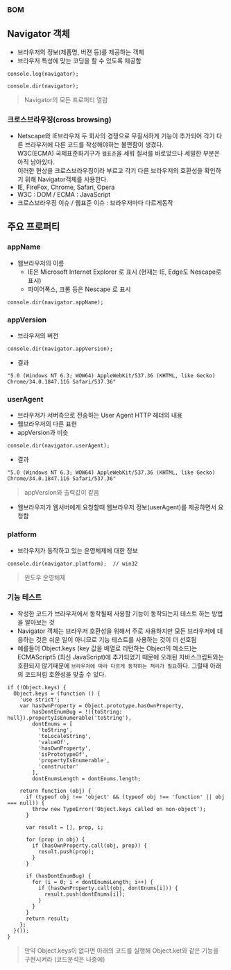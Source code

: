 ### BOM
## Navigator 객체
- 브라우저의 정보(제품명, 버젼 등)를 제공하는 객체
- 브라우저 특성에 맞는 코딩을 할 수 있도록 제공함
```
console.log(navigator);

console.dir(navigator);
```
> Navigator의 모든 프로퍼티 열람


### 크로스브라우징(cross browsing)
- Netscape와 IE브라우저 두 회사의 경쟁으로 무질서하게 기능이 추가되어 각기 다른 브라우저에 다른 코드를 작성해야하는 불편함이 생겼다.<br/>W3C(ECMA) 국제표준화기구가 `웹표준`을 세워 질서를 바로았으나 세밀한 부분은 아직 남아있다.<br/>이러한 현상을 크로스브라우징이라 부르고 각기 다른 브라우저의 호환성을 확인하기 위해 Navigator객체를 사용한다.
- IE, FireFox, Chrome, Safari, Opera
- W3C : DOM \/ ECMA : JavaScript
- 크로스브라우징 이슈 \/ 웹표준 이슈 : 브라우저마다 다르게동작


## 주요 프로퍼티

### appName
- 웹브라우저의 이름
  - IE은 Microsoft Internet Explorer 로 표시 (현재는 IE, Edge도 Nescape로 표시)
  - 파이어폭스, 크롬 등은 Nescape 로 표시
```
console.dir(navigator.appName);
```

### appVersion
- 브라우저의 버전
```
console.dir(navigator.appVersion);
```
- 결과
```
"5.0 (Windows NT 6.3; WOW64) AppleWebKit/537.36 (KHTML, like Gecko) Chrome/34.0.1847.116 Safari/537.36"
```

### userAgent
- 브라우저가 서버측으로 전송하는 User Agent HTTP 헤더의 내용
- 웹브라우저의 다른 표현
- appVersion과 비슷
```
console.dir(navigator.userAgent);
```
- 결과
```
"5.0 (Windows NT 6.3; WOW64) AppleWebKit/537.36 (KHTML, like Gecko) Chrome/34.0.1847.116 Safari/537.36"
```
> appVersion와 출력값이 같음

- 웹브라우저가 웹서버에게 요청할때 웹브라우저 정보(userAgent)를 제공하면서 요청함


### platform
- 브라우저가 동작하고 있는 운영체제에 대한 정보
```
console.dir(navigator.platform);  // win32
```
> 윈도우 운영체제


### 기능 테스트
- 작성한 코드가 브라우저에서 동작될때 사용할 기능이 동작되는지 테스트 하는 방법을 알아보는 것
- Navigator 객체는 브라우저 호환성을 위해서 주로 사용하지만 모든 브라우저에 대응하는 것은 쉬운 일이 아니므로 기능 테스트를 사용하는 것이 더 선호됨
- 예를들어 Object.keys (key 값을 배열로 리턴하는 Object의 메소드)는 ECMAScript5 (최신 JavaScript)에 추가되었기 때문에 오래된 자바스크립트와는 호환되지 않기때문에 `브라우저에 따라 다르게 동작하는 처리가 필요`하다. 그럴때 아래의 코드처럼 호환성을 맞출 수 있다.
```
if (!Object.keys) {
  Object.keys = (function () {
    'use strict';
    var hasOwnProperty = Object.prototype.hasOwnProperty,
        hasDontEnumBug = !({toString: null}).propertyIsEnumerable('toString'),
        dontEnums = [
          'toString',
          'toLocaleString',
          'valueOf',
          'hasOwnProperty',
          'isPrototypeOf',
          'propertyIsEnumerable',
          'constructor'
        ],
        dontEnumsLength = dontEnums.length;
 
    return function (obj) {
      if (typeof obj !== 'object' && (typeof obj !== 'function' || obj === null)) {
        throw new TypeError('Object.keys called on non-object');
      }
 
      var result = [], prop, i;
 
      for (prop in obj) {
        if (hasOwnProperty.call(obj, prop)) {
          result.push(prop);
        }
      }
 
      if (hasDontEnumBug) {
        for (i = 0; i < dontEnumsLength; i++) {
          if (hasOwnProperty.call(obj, dontEnums[i])) {
            result.push(dontEnums[i]);
          }
        }
      }
      return result;
    };
  }());
}
```
> 만약 Object.keys이 없다면 아래의 코드를 실행해 Object.ket와 같은 기능을 구현시켜라 (코드분석은 나중에)
